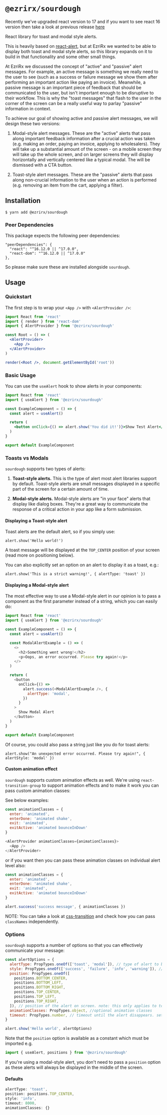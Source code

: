 # `@ezrirx/sourdough`

Recently we've upgraded react version to 17 and if you want to see react 16 version then take a look at previous release [here](https://www.npmjs.com/package/@ezrirx/sourdough/v/1.0.4)

React library for toast and modal style alerts.

This is heavily based on [react-alert](https://github.com/schiehll/react-alert), but at EzriRx we wanted to be able to display both toast and modal style alerts, so this library expands on it to build in that functionality and some other small things.

At EzriRx we discussed the concept of "active" and "passive" alert messages. For example, an active message is something we really need to the user to see (such as a success or failure message we show them after performing an important action like paying an invoice). Meanwhile, a passive message is an important piece of feedback that should be communicated to the user, but isn't important enough to be disruptive to their workflow. This is why the "toast messages" that flash to the user in the corner of the screen can be a really useful way to parlay "passive" information in context.

To achieve our goal of showing active and passive alert messages, we will design these two versions:

1. Modal-style alert messages. These are the "active" alerts that pass along important feedback information after a crucial action was taken (e.g. making an order, paying an invoice, applying to wholesalers). They will take up a substantial amount of the screen - on a mobile screen they will take up the whole screen, and on larger screens they will display horizontally and vertically centered like a typical modal. The will be dismissed with a CTA button.

2. Toast-style alert messages. These are the "passive" alerts that pass along non-crucial information to the user when an action is performed (e.g. removing an item from the cart, applying a filter).

## Installation

```
$ yarn add @ezrirx/sourdough
```

### Peer Dependencies

This package expects the following peer dependencies:

```
"peerDependencies": {
  "react": "^16.12.0 || ^17.0.0",
  "react-dom": "^16.12.0 || ^17.0.0"
},
```

So please make sure these are installed alongside `sourdough`.

## Usage

### Quickstart

The first step is to wrap your `<App />` with `<AlertProvider />`:

```jsx
import React from 'react'
import { render } from 'react-dom'
import { AlertProvider } from '@ezrirx/sourdough'

const Root = () => (
  <AlertProvider>
    <App />
  </AlertProvider>
)

render(<Root />, document.getElementById('root'))
```

### Basic Usage

You can use the `useAlert` hook to show alerts in your components:

```jsx
import React from 'react'
import { useAlert } from '@ezrirx/sourdough'

const ExampleComponent = () => {
  const alert = useAlert()

  return (
    <button onClick={() => alert.show('You did it!')}>Show Test Alert</button>
  )
}

export default ExampleComponent
```

### Toasts vs Modals

`sourdough` supports two types of alerts:

1. **Toast-style alerts.** This is the type of alert most alert libraries support by default. Toast-style alerts are small messages displayed in a specific part of the screen for a certain amount of time.

2. **Modal-style alerts.** Modal-style alerts are "in your face" alerts that display like dialog boxes. They're a great way to communicate the response of a critical action in your app like a form submission.

#### Displaying a Toast-style alert

Toast alerts are the default alert, so if you simply use:

```
alert.show('Hello world!')
```

A toast message will be displayed at the `TOP_CENTER` position of your screen (read more on positioning below).

You can also explicitly set an option on an alert to display it as a toast, e.g.:

```
alert.show('This is a strict warning!', { alertType: 'toast' })
```

#### Displaying a Modal-style alert

The most effective way to use a Modal-style alert in our opinion is to pass a component as the first parameter instead of a string, which you can easily do:

```js
import React from 'react'
import { useAlert } from '@ezrirx/sourdough'

const ExampleComponent = () => {
  const alert = useAlert()

  const ModalAlertExample = () => (
    <>
      <h2>Something went wrong!</h2>
      <p>Oops, an error occurred. Please try again!</p>
    </>
  )

  return (
    <button
      onClick={() =>
        alert.success(<ModalAlertExample />, {
          alertType: 'modal',
        })
      }
    >
      Show Modal Alert
    </button>
  )
}

export default ExampleComponent
```

Of course, you could also pass a string just like you do for toast alerts:

```
alert.show("An unexpected error occurred. Please try again!", { alertStyle: 'modal' })
```

#### Custom animation effect
`sourdough` supports custom animation effects as well. We're using `react-transition-group` to support animation effects and to make it work you can pass custom animation classes:

See below examples:

```js
const animationClasses = {
  enter: 'animated',
  enterDone: 'animated shake',
  exit: 'animated',
  exitActive: 'animated bounceInDown'
}

<AlertProvider animationClasses={animationClasses}>
  <App />
</AlertProvider>
```
or if you want then you can pass these animation classes on individual alert level also:

```js
const animationClasses = {
  enter: 'animated',
  enterDone: 'animated shake',
  exit: 'animated',
  exitActive: 'animated bounceInDown'
}

alert.success('success message', { animationClasses })
```
NOTE: You can take a look at [css-transition](https://reactcommunity.org/react-transition-group/css-transition) and check how you can pass `classNames` independently.

### Options

`sourdough` supports a number of options so that you can effectively communicate your message:

```jsx
const alertOptions = {
  alertType: PropTypes.oneOf(['toast', 'modal']), // type of alert to be displayed. see above for documentation
  style: PropTypes.oneOf(['success', 'failure', 'info', 'warning']), // style of the alert. sourdough comes with some nice icons to go with each style option
  position: PropTypes.oneOf([
    positions.BOTTOM_CENTER,
    positions.BOTTOM_LEFT,
    positions.BOTTOM_RIGHT,
    positions.TOP_CENTER,
    positions.TOP_LEFT,
    positions.TOP_RIGHT,
  ]), // position of the alert on screen. note: this only applies to toast-style alerts
  animationClasses: PropTypes.object, //optional animation classes
  timeout: PropTypes.number, // timeout until the alert disappears. set to 0 to stay on screen
}

alert.show('Hello world', alertOptions)
```

Note that the `position` option is available as a constant which must be imported e.g.

```js
import { useAlert, positions } from '@ezrirx/sourdough'
```

If you're using a modal-style alert, you don't need to pass a `position` option as these alerts will always be displayed in the middle of the screen.

#### Defaults

```js
alertType: 'toast',
position: positions.TOP_CENTER,
style: 'info',
timeout: 8000,
animationClasses: {}
```
